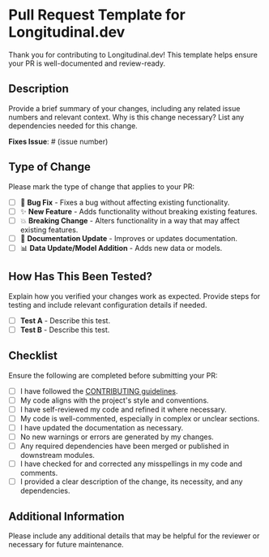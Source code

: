 # Pull Request Template for Longitudinal.dev

Thank you for contributing to Longitudinal.dev! This template helps ensure your PR is well-documented and review-ready.

## Description

Provide a brief summary of your changes, including any related issue numbers and relevant context. Why is this change necessary? List any dependencies needed for this change.

**Fixes Issue**: # (issue number)

## Type of Change

Please mark the type of change that applies to your PR:

- [ ] 🐛 **Bug Fix** - Fixes a bug without affecting existing functionality.
- [ ] ✨ **New Feature** - Adds functionality without breaking existing features.
- [ ] 💥 **Breaking Change** - Alters functionality in a way that may affect existing features.
- [ ] 📖 **Documentation Update** - Improves or updates documentation.
- [ ] 📊 **Data Update/Model Addition** - Adds new data or models.

## How Has This Been Tested?

Explain how you verified your changes work as expected. Provide steps for testing and include relevant configuration details if needed.

- [ ] **Test A** - Describe this test.
- [ ] **Test B** - Describe this test.

## Checklist

Ensure the following are completed before submitting your PR:

- [ ] I have followed the [CONTRIBUTING guidelines](https://github.com/beginDevSci/longitudinal-dev/blob/main/CONTRIBUTING.md).
- [ ] My code aligns with the project's style and conventions.
- [ ] I have self-reviewed my code and refined it where necessary.
- [ ] My code is well-commented, especially in complex or unclear sections.
- [ ] I have updated the documentation as necessary.
- [ ] No new warnings or errors are generated by my changes.
- [ ] Any required dependencies have been merged or published in downstream modules.
- [ ] I have checked for and corrected any misspellings in my code and comments.
- [ ] I provided a clear description of the change, its necessity, and any dependencies.

## Additional Information

Please include any additional details that may be helpful for the reviewer or necessary for future maintenance.